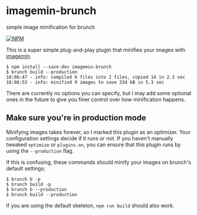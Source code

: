 # imagemin-brunch
simple image minification for brunch

[![NPM](https://nodei.co/npm/imagemin-brunch.png?mini=true)](https://nodei.co/npm/imagemin-brunch/)

This is a super simple plug-and-play plugin that minifies your images with [imagemin](https://www.npmjs.com/package/imagemin).

```
$ npm install --save-dev imagemin-brunch
$ brunch build --production
18:06:47 - info: compiled 6 files into 2 files, copied 14 in 2.3 sec
18:06:53 - info: minified 9 images to save 334 kB in 5.3 sec
```

There are currently no options you can specify, but I may add some optional ones in the future to give you finer control over how minification happens.

## Make sure you're in production mode
Minifying images takes forever, so I marked this plugin as an optimizer. Your configuration settings decide if it runs or not. If you haven't manually tweaked `optimize` or `plugins.on`, you can ensure that this plugin runs by using the `--production` flag.

If this is confusing, these commands should minify your images on brunch's default settings:

```
$ brunch b -p
$ brunch build -p
$ brunch b --production
$ brunch build --production
```

If you are using the default skeleton, `npm run build` should also work.
